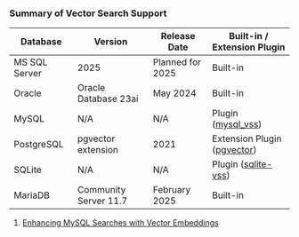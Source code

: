 
### Summary of Vector Search Support

| Database     | Version               | Release Date        | Built-in / Extension Plugin | 
|--------------|-----------------------|---------------------|-----------------------------|
| MS SQL Server | 2025                  | Planned for 2025    | Built-in                    |
| Oracle       | Oracle Database 23ai  | May 2024            | Built-in                    |
| MySQL        | N/A                   | N/A                 | Plugin ([mysql_vss](https://github.com/stephenc222/mysql_vss))  |
| PostgreSQL   | pgvector extension    | 2021                | Extension Plugin ([pgvector](https://github.com/pgvector/pgvector)) |
| SQLite       | N/A                   | N/A                 | Plugin ([sqlite-vss](https://github.com/asg017/sqlite-vss))  |
| MariaDB      | Community Server 11.7 | February 2025       | Built-in                    |


1. [Enhancing MySQL Searches with Vector Embeddings](https://medium.com/@stephenc211/enhancing-mysql-searches-with-vector-embeddings-11f183932851)

